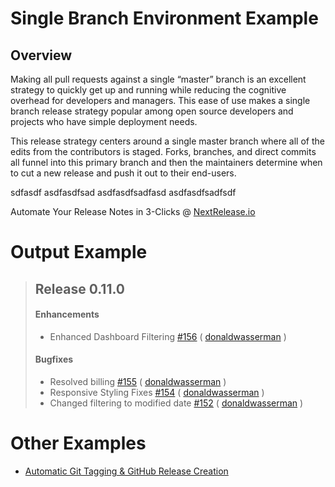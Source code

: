 # Single Branch Environment Example #
## Overview ##
Making all pull requests against a single “master” branch is 
an excellent strategy to quickly get up and running while 
reducing the cognitive overhead for developers and managers. 
This ease of use makes a single branch release strategy popular 
among open source developers and projects who have simple deployment 
needs. 

This release strategy centers around a single master branch 
where all of the edits from the contributors is staged. Forks, 
branches, and direct commits all funnel into this primary branch 
and then the maintainers determine when to cut a new release and 
push it out to their end-users. 

sdfasdf
asdfasdfsad
asdfasdfsadfasd
asdfasdfsadfsdf

Automate Your Release Notes in 3-Clicks @ [NextRelease.io](https://www.nextrelease.io)


# Output Example #
> ## Release 0.11.0
> #### Enhancements 
> - Enhanced Dashboard Filtering [#156](https://github.com/nextreleaseio/frontend/pull/156) ( [donaldwasserman](https://github.com/donaldwasserman) )
> 
> #### Bugfixes 
> - Resolved billing [#155](https://github.com/nextreleaseio/frontend/pull/155) ( [donaldwasserman](https://github.com/donaldwasserman) )
> - Responsive Styling Fixes [#154](https://github.com/nextreleaseio/frontend/pull/154) ( [donaldwasserman](https://github.com/donaldwasserman) )
> - Changed filtering to modified date [#152](https://github.com/nextreleaseio/frontend/pull/152) ( [donaldwasserman](https://github.com/donaldwasserman) )

# Other Examples
* [Automatic Git Tagging & GitHub Release Creation](https://github.com/nextreleaseio/example-single-branch/releases)

